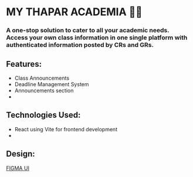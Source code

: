 # MY THAPAR ACADEMIA 🏫✨
### A one-stop solution to cater to all your academic needs.  Access your own class information in one single platform with authenticated information posted by CRs and GRs.
## Features:
* Class Announcements
* Deadline Management System 
* Announcements section
* 
## Technologies Used:
* React using Vite for frontend development
* 
## Design:
[FIGMA UI](https://www.figma.com/file/wRDu85tIyXSZccvfWyYnSe/Untitled?type=design&node-id=0%3A1&mode=design&t=VP7YXsLeGzNwTpqn-1 )
